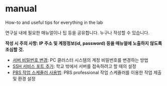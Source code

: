 # manual
How-to and useful tips for everything in the lab

연구실 내에 필요한 매뉴얼이나 팁 등을 공유합니다. 누구나 작성할 수 있습니다.

**작성 시 주의 사항: IP 주소 및 계정정보(id, password) 등을 매뉴얼에 노출하지 않도록 조심할 것.**

* [서버 비밀번호 변경](change-password.md): PC 클러스터 시스템의 계정 비밀번호를 변경하는 방법
* [SSH 서비스 포트 추가](ssh-port.md): 학교 밖에서 서버를 접속하려고 할 때의 설정
* [PBS 작업 스케쥴러 사용법](jobsched-pbspro.md): PBS professional 작업 스케쥴러를 이용한 작업 제출 및 환경 설정
